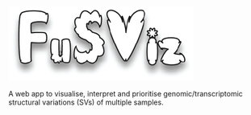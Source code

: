 ![FuSviz_overview](logo_white_back.png)

A web app to visualise, interpret and prioritise genomic/transcriptomic structural variations (SVs) of multiple samples.
